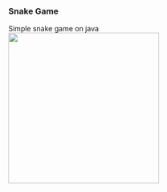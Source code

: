 <h3>Snake Game</h3>
Simple snake game on java
<br><img src="https://pp.userapi.com/c638216/v638216562/5f062/MGKVxAKFrh0.jpg" width=300 height=300>
